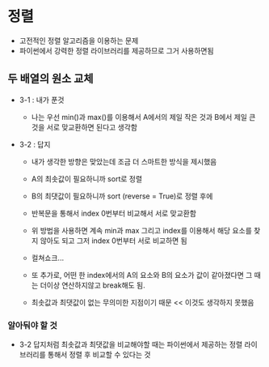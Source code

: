# 정렬

- 고전적인 정렬 알고리즘을 이용하는 문제
- 파이썬에서 강력한 정렬 라이브러리를 제공하므로 그거 사용하면됨


## 두 배열의 원소 교체

- 3-1 : 내가 푼것

  - 나는 우선 min()과 max()를 이용해서 A에서의 제일 작은 것과 B에서 제일 큰 것을 서로 맞교환하면 된다고 생각함

- 3-2 : 답지

  - 내가 생각한 방향은 맞았는데 조금 더 스마트한 방식을 제시했음

  - A의 최솟값이 필요하니까 sort로 정렬
  - B의 최댓값이 필요하니까 sort (reverse = True)로 정렬 후에

  - 반복문을 통해서 index 0번부터 비교해서 서로 맞교환함

  - 위 방법을 사용하면 계속 min과 max 그리고 index를 이용해서 해당 요소를 찾지 않아도 되고 그저 index 0번부터 서로 비교하면 됨

  - 컬쳐쇼크...

  - 또 추가로, 어떤 한 index에서의 A의 요소와 B의 요소가 값이 같아졌다면 그 때는 더이상 연산하지않고 break해도 됨.

  - 최솟값과 최댓값이 없는 무의미한 지점이기 때문 << 이것도 생각하지 못했음


### 알아둬야 할 것

- 3-2 답지처럼 최솟값과 최댓값을 비교해야할 때는 파이썬에서 제공하는 정렬 라이브러리를 통해서 정렬 후 비교할 수 있다는 것
